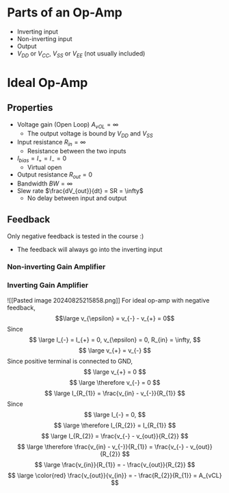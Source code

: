 # Parts of an Op-Amp
- Inverting input
- Non-inverting input
- Output
- $V_{DD}$ or $V_{CC}$, $V_{SS}$ or $V_{EE}$ (not usually included)

# Ideal Op-Amp
## Properties
- Voltage gain (Open Loop) $A_{vOL} = \infty$
	-  The output voltage is bound by $V_{DD}$ and $V_{SS}$
- Input resistance $R_{in} = \infty$
	- Resistance between the two inputs
- $I_{bias} = I_{+} = I_{-} = 0$
	- Virtual open
- Output resistance $R_{out} = 0$
- Bandwidth $BW = \infty$
- Slew rate $\frac{dV_{out}}{dt} = SR = \infty$
	- No delay between input and output
## Feedback
Only negative feedback is tested in the course :)
- The feedback will always go into the inverting input
### Non-inverting Gain Amplifier

### Inverting Gain Amplifier
![[Pasted image 20240825215858.png]]
For ideal op-amp with negative feedback,
$$\large v_{\epsilon} = v_{-} - v_{+} = 0$$
Since
$$
\large
I_{-} = I_{+} = 0,
v_{\epsilon} = 0,
R_{in} = \infty,
$$
$$
\large
v_{+} = v_{-}
$$
Since positive terminal is connected to GND,
$$
\large
v_{+} = 0
$$
$$
\large
\therefore v_{-} = 0
$$
$$
\large
I_{R_{1}} = \frac{v_{in} - v_{-}}{R_{1}}
$$
Since
$$
\large
I_{-} = 0,
$$
$$
\large
\therefore I_{R_{2}} = I_{R_{1}}
$$
$$
\large
I_{R_{2}} = \frac{v_{-} - v_{out}}{R_{2}}
$$
$$
\large
\therefore \frac{v_{in} - v_{-}}{R_{1}} = \frac{v_{-} - v_{out}}{R_{2}}
$$
$$
\large
\frac{v_{in}}{R_{1}} = - \frac{v_{out}}{R_{2}}
$$
$$
\large
\color{red}
\frac{v_{out}}{v_{in}} = - \frac{R_{2}}{R_{1}} = A_{vCL}
$$
